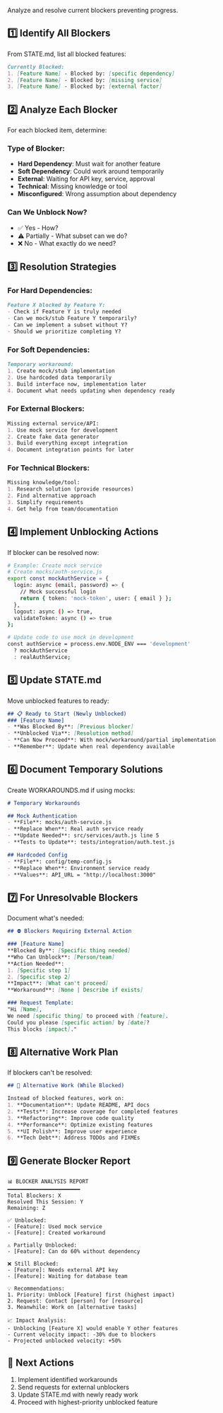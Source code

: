 Analyze and resolve current blockers preventing progress.

## 1️⃣ Identify All Blockers
From STATE.md, list all blocked features:

```markdown
Currently Blocked:
1. [Feature Name] - Blocked by: [specific dependency]
2. [Feature Name] - Blocked by: [missing service]
3. [Feature Name] - Blocked by: [external factor]
```

## 2️⃣ Analyze Each Blocker

For each blocked item, determine:

### Type of Blocker:
- **Hard Dependency**: Must wait for another feature
- **Soft Dependency**: Could work around temporarily  
- **External**: Waiting for API key, service, approval
- **Technical**: Missing knowledge or tool
- **Misconfigured**: Wrong assumption about dependency

### Can We Unblock Now?
- ✅ Yes - How?
- ⚠️ Partially - What subset can we do?
- ❌ No - What exactly do we need?

## 3️⃣ Resolution Strategies

### For Hard Dependencies:
```markdown
Feature X blocked by Feature Y:
- Check if Feature Y is truly needed
- Can we mock/stub Feature Y temporarily?
- Can we implement a subset without Y?
- Should we prioritize completing Y?
```

### For Soft Dependencies:
```markdown
Temporary workaround:
1. Create mock/stub implementation
2. Use hardcoded data temporarily
3. Build interface now, implementation later
4. Document what needs updating when dependency ready
```

### For External Blockers:
```markdown
Missing external service/API:
1. Use mock service for development
2. Create fake data generator
3. Build everything except integration
4. Document integration points for later
```

### For Technical Blockers:
```markdown
Missing knowledge/tool:
1. Research solution (provide resources)
2. Find alternative approach
3. Simplify requirements
4. Get help from team/documentation
```

## 4️⃣ Implement Unblocking Actions

If blocker can be resolved now:

```bash
# Example: Create mock service
# Create mocks/auth-service.js
export const mockAuthService = {
  login: async (email, password) => {
    // Mock successful login
    return { token: 'mock-token', user: { email } };
  },
  logout: async () => true,
  validateToken: async () => true
};

# Update code to use mock in development
const authService = process.env.NODE_ENV === 'development' 
  ? mockAuthService 
  : realAuthService;
```

## 5️⃣ Update STATE.md

Move unblocked features to ready:

```markdown
## 📋 Ready to Start (Newly Unblocked)
### [Feature Name]
- **Was Blocked By**: [Previous blocker]
- **Unblocked Via**: [Resolution method]
- **Can Now Proceed**: With mock/workaround/partial implementation
- **Remember**: Update when real dependency available
```

## 6️⃣ Document Temporary Solutions

Create WORKAROUNDS.md if using mocks:

```markdown
# Temporary Workarounds

## Mock Authentication
- **File**: mocks/auth-service.js
- **Replace When**: Real auth service ready
- **Update Needed**: src/services/auth.js line 5
- **Tests to Update**: tests/integration/auth.test.js

## Hardcoded Config
- **File**: config/temp-config.js
- **Replace When**: Environment service ready
- **Values**: API_URL = "http://localhost:3000"
```

## 7️⃣ For Unresolvable Blockers

Document what's needed:

```markdown
## ⛔ Blockers Requiring External Action

### [Feature Name]
**Blocked By**: [Specific thing needed]
**Who Can Unblock**: [Person/team]
**Action Needed**: 
1. [Specific step 1]
2. [Specific step 2]
**Impact**: [What can't proceed]
**Workaround**: [None | Describe if exists]

### Request Template:
"Hi [Name], 
We need [specific thing] to proceed with [feature].
Could you please [specific action] by [date]?
This blocks [impact]."
```

## 8️⃣ Alternative Work Plan

If blockers can't be resolved:

```markdown
## 🔄 Alternative Work (While Blocked)

Instead of blocked features, work on:
1. **Documentation**: Update README, API docs
2. **Tests**: Increase coverage for completed features  
3. **Refactoring**: Improve code quality
4. **Performance**: Optimize existing features
5. **UI Polish**: Improve user experience
6. **Tech Debt**: Address TODOs and FIXMEs
```

## 9️⃣ Generate Blocker Report

```
📊 BLOCKER ANALYSIS REPORT
━━━━━━━━━━━━━━━━━━━━━━━
Total Blockers: X
Resolved This Session: Y
Remaining: Z

✅ Unblocked:
- [Feature]: Used mock service
- [Feature]: Created workaround

⚠️ Partially Unblocked:
- [Feature]: Can do 60% without dependency

❌ Still Blocked:
- [Feature]: Needs external API key
- [Feature]: Waiting for database team

💡 Recommendations:
1. Priority: Unblock [Feature] first (highest impact)
2. Request: Contact [person] for [resource]
3. Meanwhile: Work on [alternative tasks]

📈 Impact Analysis:
- Unblocking [Feature X] would enable Y other features
- Current velocity impact: -30% due to blockers
- Projected unblocked velocity: +50%
```

## 🎯 Next Actions
1. Implement identified workarounds
2. Send requests for external unblockers
3. Update STATE.md with newly ready work
4. Proceed with highest-priority unblocked feature
